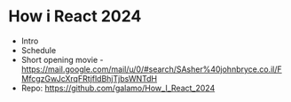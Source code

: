 # How i React 2024

- Intro
- Schedule
- Short opening movie - https://mail.google.com/mail/u/0/#search/SAsher%40johnbryce.co.il/FMfcgzGwJcXrqFRtjfldBhjTjbsWNTdH
- Repo: https://github.com/galamo/How_I_React_2024
